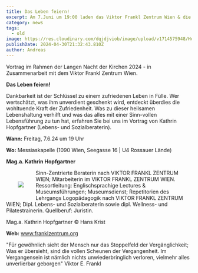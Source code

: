```yaml
---
title: Das Leben feiern!
excerpt: Am 7.Juni um 19:00 laden das Viktor Frankl Zentrum Wien & die Evangelische Messiaskapelle im Rahmen der 'Langen Nacht der Kirchen' zu einem Vortragsabend ein. <a class="text-muted underline font-medium" href="/news/langenacht">Mehr anzeigen</a>.
category: news
tags:
  - old
image: https://res.cloudinary.com/dqjdjviob/image/upload/v1714575948/Homepage/News/Copy_of_Das_Leben_feiern_rp72wt.jpg
publishDate: 2024-04-30T21:32:43.810Z
author: Andreas
---
```


Vortrag im Rahmen der Langen Nacht der Kirchen 2024 - in Zusammenarbeit mit dem Viktor Frankl Zentrum Wien.

**Das Leben feiern!**

Dankbarkeit ist der Schlüssel zu einem zufriedenen Leben
in Fülle. Wer wertschätzt, was ihm unverdient geschenkt wird, entdeckt überdies die wohltuende Kraft der Zufriedenheit. Was zu dieser heilsamen Lebenshaltung verhilft und was das alles mit
einer Sinn-vollen Lebensführung zu tun hat, erfahren Sie bei uns im Vortrag von Kathrin Hopfgartner (Lebens- und Sozialberaterin).

**Wann:** Freitag, 7.6.24 um 19 Uhr

**Wo:** Messiaskapelle (1090 Wien, Seegasse 16 | U4 Rossauer Lände)

**Mag.a. Kathrin Hopfgartner**

<img style="float: left; margin: 16px; padding: 16px;" src="https://www.franklzentrum.org/images/referenten/tbz/76.jpg">
Sinn-Zentrierte Beraterin nach VIKTOR FRANKL ZENTRUM WIEN; Mitarbeiterin im VIKTOR FRANKL ZENTRUM WIEN. Ressortleitung: Englischsprachige Lectures & Museumsführungen; Museumsdienst; Repetitorien des Lehrgangs Logopädagogik nach VIKTOR FRANKL ZENTRUM WIEN; Dipl. Lebens- und Sozialberaterin sowie dipl. Wellness- und Pilatestrainerin. Quellberuf: Juristin.

Mag.a. Kathrin Hopfgartner © Hans Krist

**Web:** www.franklzentrum.org

"Für gewöhnlich sieht der Mensch nur das Stoppelfeld der Vergänglichkeit; Was er übersieht, sind die vollen Scheunen der Vergangenheit. Im Vergangensein ist nämlich nichts unwiederbringlich verloren, vielmehr alles unverlierbar geborgen" Viktor E. Frankl
